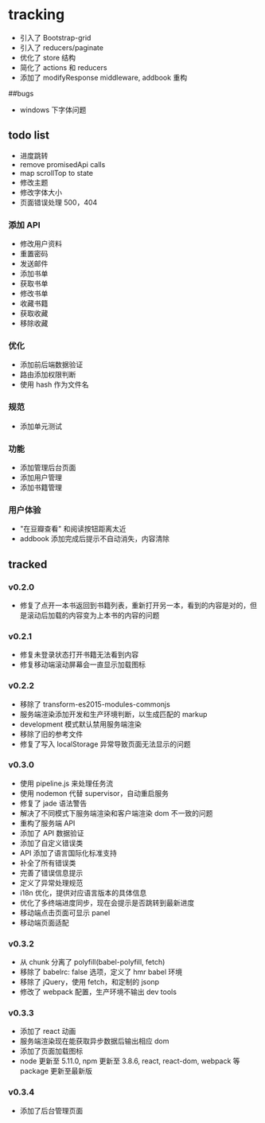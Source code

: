 # tracking
- 引入了 Bootstrap-grid
- 引入了 reducers/paginate
- 优化了 store 结构
- 简化了 actions 和 reducers
- 添加了 modifyResponse middleware, addbook 重构


##bugs
- windows 下字体问题

## todo list
- 进度跳转
- remove promisedApi calls
- map scrollTop to state
- 修改主题
- 修改字体大小
- 页面错误处理 500，404

### 添加 API
- 修改用户资料
- 重置密码
- 发送邮件
- 添加书单
- 获取书单
- 修改书单
- 收藏书籍
- 获取收藏
- 移除收藏

### 优化
- 添加前后端数据验证
- 路由添加权限判断
- 使用 hash 作为文件名

### 规范
- 添加单元测试

### 功能
- 添加管理后台页面
- 添加用户管理
- 添加书籍管理

### 用户体验
- "在豆瓣查看" 和阅读按钮距离太近
- addbook 添加完成后提示不自动消失，内容清除


## tracked
### v0.2.0
- 修复了点开一本书返回到书籍列表，重新打开另一本，看到的内容是对的，但是滚动后加载的内容变为上本书的内容的问题

### v0.2.1
- 修复未登录状态打开书籍无法看到内容
- 修复移动端滚动屏幕会一直显示加载图标

### v0.2.2
- 移除了 transform-es2015-modules-commonjs
- 服务端渲染添加开发和生产环境判断，以生成匹配的 markup
- development 模式默认禁用服务端渲染
- 移除了旧的参考文件
- 修复了写入 localStorage 异常导致页面无法显示的问题

### v0.3.0
- 使用 pipeline.js 来处理任务流
- 使用 nodemon 代替 supervisor，自动重启服务
- 修复了 jade 语法警告
- 解决了不同模式下服务端渲染和客户端渲染 dom 不一致的问题
- 重构了服务端 API
- 添加了 API 数据验证
- 添加了自定义错误类
- API 添加了语言国际化标准支持
- 补全了所有错误类
- 完善了错误信息提示
- 定义了异常处理规范
- i18n 优化，提供对应语言版本的具体信息
- 优化了多终端进度同步，现在会提示是否跳转到最新进度
- 移动端点击页面可显示 panel
- 移动端页面适配

### v0.3.2
- 从 chunk 分离了 polyfill(babel-polyfill, fetch)
- 移除了 babelrc: false 选项，定义了 hmr babel 环境
- 移除了 jQuery，使用 fetch，和定制的 jsonp
- 修改了 webpack 配置，生产环境不输出 dev tools

### v0.3.3
- 添加了 react 动画
- 服务端渲染现在能获取异步数据后输出相应 dom
- 添加了页面加载图标
- node 更新至 5.11.0, npm 更新至 3.8.6, react, react-dom, webpack 等 package 更新至最新版

### v0.3.4
- 添加了后台管理页面
